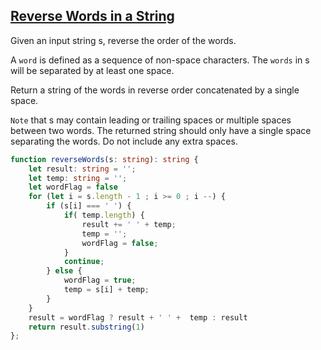## [Reverse Words in a String](https://leetcode.com/problems/reverse-words-in-a-string/)

Given an input string s, reverse the order of the words.

A `word` is defined as a sequence of non-space characters. The `words` in s will be separated by at least one space.

Return a string of the words in reverse order concatenated by a single space.

`Note` that s may contain leading or trailing spaces or multiple spaces between two words. The returned string should only have a single space separating the words. Do not include any extra spaces.

```ts
function reverseWords(s: string): string {
    let result: string = '';
    let temp: string = '';
    let wordFlag = false
    for (let i = s.length - 1 ; i >= 0 ; i --) {
        if (s[i] === ' ') { 
            if( temp.length) {
                result += ' ' + temp;
                temp = '';
                wordFlag = false;
            }
            continue;
        } else {
            wordFlag = true;
            temp = s[i] + temp;
        }
    }
    result = wordFlag ? result + ' ' +  temp : result
    return result.substring(1)
};
```